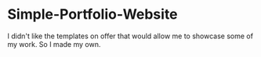 # Simple-Portfolio-Website
I didn't like the templates on offer that would allow me to showcase some of my work. So I made my own.
